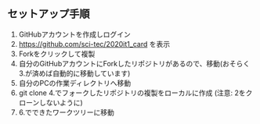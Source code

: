 ## セットアップ手順

1. GitHubアカウントを作成しログイン
2. https://github.com/sci-tec/2020it1_card を表示
3. Forkをクリックして複製
4. 自分のGitHubアカウントにForkしたリポジトリがあるので、移動(おそらく3.が済めば自動的に移動しています)
5. 自分のPCの作業ディレクトリへ移動
6. git clone 4.でフォークしたリポジトリの複製をローカルに作成 (注意: 2をクローンしないように)
7. 6.でできたワークツリーに移動
